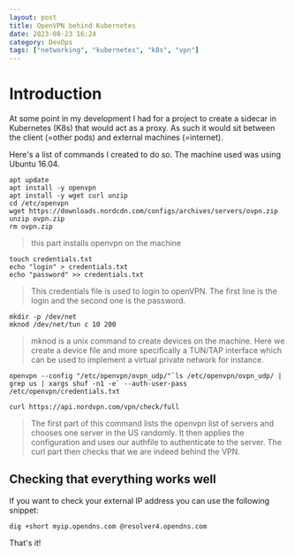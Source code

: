 ```yaml
---
layout: post
title: OpenVPN behind Kubernetes
date: 2023-08-23 16:24
category: DevOps
tags: ["networking", "kubernetes", "k8s", "vpn"]
---
```


# Introduction

At some point in my development I had for a project to create a sidecar in Kubernetes (K8s) that would 
act as a proxy. As such it would sit between the client (=other pods) and external machines (=internet).

Here's a list of commands I created to do so. The machine used was using Ubuntu 16.04.

```console
apt update
apt install -y openvpn
apt install -y wget curl unzip
cd /etc/openvpn
wget https://downloads.nordcdn.com/configs/archives/servers/ovpn.zip
unzip ovpn.zip
rm ovpn.zip
```
> this part installs openvpn on the machine

```console
touch credentials.txt
echo "login" > credentials.txt
echo "password" >> credentials.txt
```
> This credentials file is used to login to openVPN. The first line is the login and the second one is the password.

```console
mkdir -p /dev/net
mknod /dev/net/tun c 10 200
```
> mknod is a unix command to create devices on the machine. Here we create a device file and more specifically a TUN/TAP interface which can be used to implement a virtual private network for instance.

```console
openvpn --config "/etc/openvpn/ovpn_udp/"`ls /etc/openvpn/ovpn_udp/ | grep us | xargs shuf -n1 -e` --auth-user-pass /etc/openvpn/credentials.txt

curl https://api.nordvpn.com/vpn/check/full
```
> The first part of this command lists the openvpn list of servers and chooses one server in the US randomly. It then applies the configuration and uses our authfile to authenticate to the server. The curl part then checks that we are indeed behind the VPN.

## Checking that everything works well

If you want to check your external IP address you can use the following snippet:

```console
dig +short myip.opendns.com @resolver4.opendns.com
```

That's it!